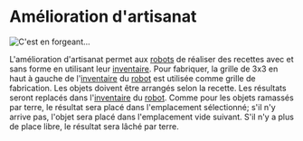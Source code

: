 # Amélioration d'artisanat

![C'est en forgeant...](oredict:opencomputers:craftingUpgrade)

L'amélioration d'artisanat permet aux [robots](../item/inventoryUpgrade.md) de réaliser des recettes avec et sans forme en utilisant leur [inventaire](../item/inventoryUpgrade.md). Pour fabriquer, la grille de 3x3 en haut à gauche de l'[inventaire](../item/inventoryUpgrade.md) du [robot](../block/robot.md) est utilisée comme grille de fabrication. Les objets doivent être arrangés selon la recette. Les résultats seront replacés dans l'[inventaire](../item/inventoryUpgrade.md) du [robot](../block/robot.md). Comme pour les objets ramassés par terre, le résultat sera placé dans l'emplacement sélectionné; s'il n'y arrive pas, l'objet sera placé dans l'emplacement vide suivant. S'il n'y a plus de place libre, le résultat sera lâché par terre.
